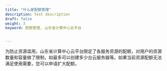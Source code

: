 ```yaml
---
title: "什么是配额管理"
description: Test description
draft: false
weight: 3
keyword: 配额管理, 山东省计算中心云平台


---
```




为防止资源滥用，山东省计算中心云平台限定了各服务资源的配额，对用户的资源数量和容量做了限制，如最多可以创建多少台云服务器等。如果当前资源配额无法满足使用需要，您可以申请扩大配额。

